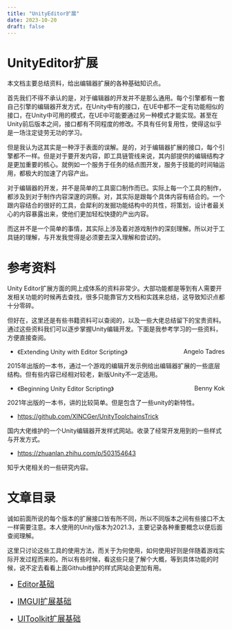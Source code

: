 ```yaml
---
title: "UnityEditor扩展"
date: 2023-10-20
draft: false
---
```


# UnityEditor扩展

本文档主要总结资料，给出编辑器扩展的各种基础知识点。

首先我们不得不承认的是，对于编辑器的开发并不是那么通用。每个引擎都有一套自己引擎的编辑器开发方式，在Unity中有的接口，在UE中都不一定有功能相似的接口，在Unity中可用的模式，在UE中可能要通过另一种模式才能实现。甚至在Unity前后版本之间，接口都有不同程度的修改。不具有任何复用性，使得这似乎是一场注定徒劳无功的学习。

但是我认为这其实是一种浮于表面的误解。是的，对于编辑器扩展的接口，每个引擎都不一样。但是对于要开发内容，即工具链管线来说，其内部提供的编辑结构才是更加重要的核心。就例如一个服务于任务的结点图开发，服务于技能的时间轴运用，都极大的加速了内容产出。

对于编辑器的开发，并不是简单的工具窗口制作而已。实际上每一个工具的制作，都涉及到对于制作内容深邃的洞察。对，其实际是跟每个具体内容有结合的。一个跟内容结合的很好的工具，会犀利的发掘功能结构中的共性，将策划，设计者最关心的内容暴露出来，使他们更加轻松快捷的产出内容。

而这并不是一个简单的事情，其实际上涉及着对游戏制作的深刻理解。所以对于工具链的理解，与开发我觉得是必须要去深入理解和尝试的。

# 参考资料

Unity Editor扩展方面的网上成体系的资料非常少。大部功能都是等到有人需要开发相关功能的时候再去查找，很多只能靠官方文档和实践来总结，这导致知识点都十分零碎。

但好在，这里还是有些书籍资料可以查阅的，以及一些大佬总结留下的宝贵资料。通过这些资料我们可以逐步掌握Unity编辑开发。下面是我参考学习的一些资料，方便直接查阅。

* <div style = "float:left">《Extending Unity with Editor Scripting》</div><div style = "text-align:right">Angelo Tadres</div>
2015年出版的一本书，通过一个游戏的编辑开发示例给出编辑器扩展的一些底层结构。但有些内容已经相对较老，新版Unity不一定适用。

* <div style = "float:left">《Beginning Unity Editor Scripting》</div><div style = "text-align:right">Benny Kok</div>

2021年出版的一本书，讲的比较简单。但是包含了一些unity的新特性。

* https://github.com/XINCGer/UnityToolchainsTrick

国内大佬维护的一个Unity编辑器开发样式网站。收录了经常开发用到的一些样式与开发方式。

* https://zhuanlan.zhihu.com/p/503154643

知乎大佬相关的一些研究内容。

# 文章目录

诚如前面所说的每个版本的扩展接口皆有所不同，所以不同版本之间有些接口不太一样需要注意。本人使用的Unity版本为2021.3，主要记录各种重要概念以便后面查阅理解。

这里只讨论这些工具的使用方法，而关于为何使用，如何使用好则是伴随着游戏实际开发过程而来的。所以有些时候，看这些只是了解个大概，等到具体功能的时候，说不定去看看上面Github维护的样式网站会更加有用。

* [<font size=4>Editor基础</font>](./01Editor基础.md)

* [<font size=4>IMGUI扩展基础</font>](./02IMGUI扩展基础.md)

* [<font size=4>UIToolkit扩展基础</font>](./03UIToolkit扩展基础.md)


